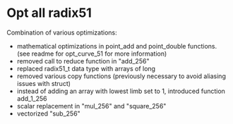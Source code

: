 # Opt all radix51
Combination of various optimizations:
- mathematical optimizations in point_add and point_double functions. (see readme for opt_curve_51 for more information)
- removed call to reduce function in "add_256"
- replaced radix51_t data type with arrays of long
- removed various copy functions (previously necessary to avoid aliasing issues with struct)
- instead of adding an array with lowest limb set to 1, introduced function add_1_256
- scalar replacement in "mul_256" and "square_256"
- vectorized "sub_256"
